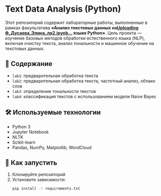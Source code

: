# Text Data Analysis (Python)

Этот репозиторий содержит лабораторные работы, выполненные в рамках факультатива **«Анализ текстовых данных на[Uploading Ф_Дусаева_Элина_лр2.ipynb…]()
 языке Python»**. Цель проекта — изучение базовых методов обработки естественного языка (NLP), включая очистку текста, анализ тональности и машинное обучение на текстовых данных.

## 📁 Содержание

- `lab1`: предварительная обработка текста
- `lab2`: предварительная обработка текста, частотный анализ, облако слов
- `lab3`: определение тональности текстов
- `lab4`: классификация текстов с использованием модели Naive Bayes

## 🛠️ Используемые технологии

- Python 3
- Jupyter Notebook
- NLTK
- Scikit-learn
- Pandas, NumPy, Matplotlib, WordCloud

## 🚀 Как запустить

1. Клонируйте репозиторий
2. Установите зависимости:  
   ```bash
   pip install -r requirements.txt
